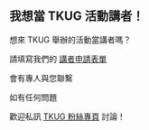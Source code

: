 ## 我想當 TKUG 活動講者！

想來 TKUG 舉辦的活動當講者嗎？

請填寫我們的 [講者申請表單](https://docs.google.com/forms/d/e/1FAIpQLScS_Mp3z2ERA77W17DZkeuHc7-ifgO_DgFDM3W4n8XYkwnsOA/viewform)

會有專人與您聯繫

如有任何問題

歡迎私訊 [TKUG 粉絲專頁](https://www.facebook.com/kotlintwn) 討論！
